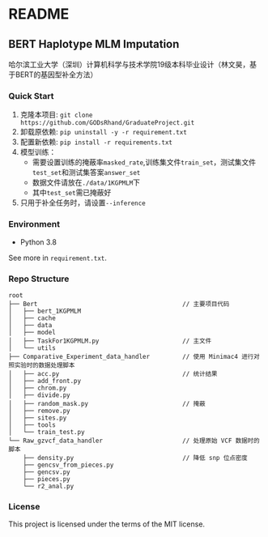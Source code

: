 # README

## BERT Haplotype MLM Imputation

哈尔滨工业大学（深圳）计算机科学与技术学院19级本科毕业设计（林文昊，基于BERT的基因型补全方法）

### Quick Start

1. 克隆本项目: `git clone https://github.com/GODsRhand/GraduateProject.git`
2. 卸载原依赖: `pip uninstall -y -r requirement.txt`
3. 配置新依赖: `pip install -r requirements.txt`
4. 模型训练：
   - 需要设置训练的掩蔽率`masked_rate`,训练集文件`train_set`，测试集文件`test_set`和测试集答案`answer_set`
   - 数据文件请放在`./data/1KGPMLM`下
   - 其中`test_set`需已掩蔽好
5. 只用于补全任务时，请设置`--inference` 

### Environment

- Python 3.8

See more in `requirement.txt`.

### Repo Structure

```
root
├── Bert                                        // 主要项目代码
│   ├── bert_1KGPMLM
│   ├── cache
│   ├── data
│   ├── model
│   ├── TaskFor1KGPMLM.py                       // 主文件
│   └── utils
├── Comparative_Experiment_data_handler         // 使用 Minimac4 进行对照实验时的数据处理脚本
│   ├── acc.py                                  // 统计结果
│   ├── add_front.py
│   ├── chrom.py
│   ├── divide.py
│   ├── random_mask.py                          // 掩蔽
│   ├── remove.py
│   ├── sites.py
│   ├── tools
│   └── train_test.py
└── Raw_gzvcf_data_handler                      // 处理原始 VCF 数据时的脚本
    ├── density.py                              // 降低 snp 位点密度
    ├── gencsv_from_pieces.py
    ├── gencsv.py
    ├── pieces.py
    └── r2_anal.py
```

### License

This project is licensed under the terms of the MIT license.